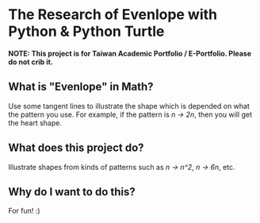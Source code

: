 # The Research of Evenlope with Python & Python Turtle

**NOTE: This project is for Taiwan Academic Portfolio / E-Portfolio. Please do not crib it.**


## What is **"Evenlope"** in Math?

Use some tangent lines to illustrate the shape which is depended on what the pattern you use.
For example, if the pattern is *n -> 2n*, then you will get the heart shape.

## What does this project do?

Illustrate shapes from kinds of patterns such as *n -> n^2*, *n -> 6n*, etc.

## Why do I want to do this?

For fun! :)
